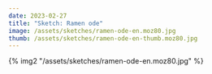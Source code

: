 ```yaml
---
date: 2023-02-27
title: "Sketch: Ramen ode"
image: /assets/sketches/ramen-ode-en.moz80.jpg
thumb: /assets/sketches/ramen-ode-en-thumb.moz80.jpg
---
```


{% img2 "/assets/sketches/ramen-ode-en.moz80.jpg" %}
